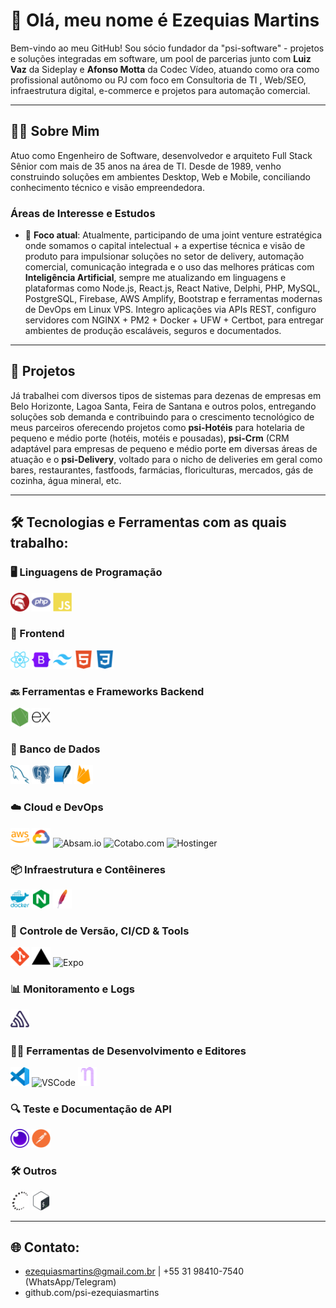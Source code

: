 # 👋 Olá, meu nome é Ezequias Martins

Bem-vindo ao meu GitHub! Sou sócio fundador da "psi-software" - projetos e soluções integradas em software, um pool de parcerias junto com **Luiz Vaz** da Sideplay e **Afonso Motta** da Codec Vídeo, atuando como ora como profissional autônomo ou PJ com foco em Consultoria de TI , Web/SEO, infraestrutura digital, e-commerce e projetos para automação comercial. 

---

## 👨‍💻 Sobre Mim

Atuo como Engenheiro de Software, desenvolvedor e arquiteto Full Stack Sênior com mais de 35 anos na área de TI. Desde de 1989, venho construindo soluções em ambientes Desktop, Web e Mobile, conciliando conhecimento técnico e visão empreendedora.

### Áreas de Interesse e Estudos

- 🤖 **Foco atual**: Atualmente, participando de uma joint venture estratégica onde somamos o capital intelectual + a expertise técnica e visão de produto para impulsionar soluções no setor de delivery, automação comercial, comunicação integrada e o uso das melhores práticas com **Inteligência Artificial**, sempre me atualizando em linguagens e plataformas como Node.js, React.js, React Native, Delphi, PHP, MySQL, PostgreSQL, Firebase, AWS Amplify,  Bootstrap e ferramentas modernas de DevOps em Linux VPS. Integro aplicações via APIs REST, configuro servidores com NGINX + PM2 + Docker + UFW + Certbot, para entregar ambientes de produção escaláveis, seguros e documentados.

---

## 🚀 Projetos

Já trabalhei com diversos tipos de sistemas para dezenas de empresas em Belo Horizonte, Lagoa Santa, Feira de Santana e outros polos, entregando soluções sob demanda e contribuindo para o crescimento tecnológico de meus parceiros oferecendo projetos como **psi-Hotéis** para hotelaria de pequeno e médio porte (hotéis, motéis e pousadas), **psi-Crm** (CRM adaptável para empresas de pequeno e médio porte em diversas áreas de atuação e o **psi-Delivery**, voltado para o nicho de deliveries em geral como bares, restaurantes, fastfoods, farmácias, floriculturas, mercados, gás de cozinha, água mineral, etc.

---

## 🛠️ Tecnologias e Ferramentas com as quais trabalho:

### 🖥️ Linguagens de Programação
<div>
 <img title="Delphi/Object Pascal" alt="Delphi/Object Pascal" height="30" src="https://raw.githubusercontent.com/devicons/devicon/master/icons/delphi/delphi-plain.svg">
 <img title="PHP" alt="PHP" height="30" src="https://raw.githubusercontent.com/devicons/devicon/master/icons/php/php-plain.svg">
 <img title="JavaScript" alt="JavaScript" height="30" src="https://raw.githubusercontent.com/devicons/devicon/master/icons/javascript/javascript-plain.svg">
</div>

### 🎨 Frontend
<div>
 <img title="React" alt="React" height="30" src="https://raw.githubusercontent.com/devicons/devicon/master/icons/react/react-original.svg">
 <img title="Bootstrap" alt="Bootstrap" height="30" src="https://raw.githubusercontent.com/devicons/devicon/master/icons/bootstrap/bootstrap-original.svg">
 <img title="Tailwind CSS" alt="Tailwind" height="30" src="https://raw.githubusercontent.com/devicons/devicon/master/icons/tailwindcss/tailwindcss-original.svg">
 <img title="HTML5" alt="HTML5" height="30" src="https://raw.githubusercontent.com/devicons/devicon/master/icons/html5/html5-plain.svg">
 <img title="CSS3" alt="CSS3" height="30" src="https://raw.githubusercontent.com/devicons/devicon/master/icons/css3/css3-plain.svg">
</div>

### 🔙 Ferramentas e Frameworks Backend
<div>
 <img title="NodeJS" alt="NodeJS" height="30" src="https://raw.githubusercontent.com/devicons/devicon/master/icons/nodejs/nodejs-plain.svg">
 <img title="Express" alt="Express" height="30" src="https://raw.githubusercontent.com/devicons/devicon/master/icons/express/express-original.svg">
</div>

### 💾 Banco de Dados
<div>
 <img title="MySQL" alt="MySQL" height="30" src="https://raw.githubusercontent.com/devicons/devicon/master/icons/mysql/mysql-original.svg">
 <img title="PostgreSQL" alt="PostgreSQL" height="30" src="https://raw.githubusercontent.com/devicons/devicon/master/icons/postgresql/postgresql-plain.svg">
 <img title="SQLite" alt="SQLite" height="30" src="https://raw.githubusercontent.com/devicons/devicon/master/icons/sqlite/sqlite-original.svg">
 <img title="Firebase" alt="Google Firebase" height="30" src="https://raw.githubusercontent.com/devicons/devicon/master/icons/firebase/firebase-plain.svg">
</div>

### ☁️ Cloud e DevOps
<div>
 <img title="AWS" alt="AWS" height="30" src="https://raw.githubusercontent.com/devicons/devicon/master/icons/amazonwebservices/amazonwebservices-plain-wordmark.svg">
 <img title="GCP" alt="Google Cloud" height="30" src="https://raw.githubusercontent.com/devicons/devicon/master/icons/googlecloud/googlecloud-original.svg">
 <img title="Absam.io" alt="Absam.io" height="30" src="https://absam.io/img/logo1.png">
 <img title="Contabo.com" alt="Cotabo.com" height="30" src="https://getdeploying.com/static/img/logos/contabo.e4fd0a52a454.png">
 <img title="Hostinger" alt="Hostinger" height="30" src="https://w7.pngwing.com/pngs/292/493/png-transparent-hostinger-hd-logo-thumbnail.png">
</div>

### 📦 Infraestrutura e Contêineres
<div>
 <img title="Docker" alt="Docker" height="30" src="https://raw.githubusercontent.com/devicons/devicon/master/icons/docker/docker-plain-wordmark.svg">
 <img title="NGINX" alt="NGINX" height="30" src="https://raw.githubusercontent.com/devicons/devicon/master/icons/nginx/nginx-original.svg">
 <img title="Apache" alt="Apache" height="30" src="https://raw.githubusercontent.com/devicons/devicon/master/icons/apache/apache-original.svg">
</div>

### 🔄 Controle de Versão, CI/CD & Tools
<div>
 <img title="Git" alt="Git" height="30" src="https://raw.githubusercontent.com/devicons/devicon/master/icons/git/git-original.svg">
 <img title="Vercel" alt="Vercel" height="30" src="https://raw.githubusercontent.com/devicons/devicon/refs/heads/master/icons/vercel/vercel-original.svg">
 <img title="Expo" alt="Expo" height="30" src="https://seekicon.com/free-icon-download/expo_1.png">
</div>

### 📊 Monitoramento e Logs
<div>
 <img title="Sentry" alt="Sentry" height="30" src="https://raw.githubusercontent.com/devicons/devicon/master/icons/sentry/sentry-original.svg">
</div>

### 🧑‍💻 Ferramentas de Desenvolvimento e Editores
<div>
 <img title="VSCode" alt="VSCode" height="30" src="https://raw.githubusercontent.com/devicons/devicon/master/icons/vscode/vscode-original.svg">
 <img title="Notepad++" alt="VSCode" height="30" src="https://anthoncode.com/wp-content/uploads/2020/04/logo-notepad.png?is-pending-load=1">
 <img title="Nano" alt="Nano" height="30" src="https://raw.githubusercontent.com/devicons/devicon/master/icons/nano/nano-plain.svg">
</div>

### 🔍 Teste e Documentação de API
<div>
 <img title="Insomnia" alt="Insomnia" height="30" src="https://raw.githubusercontent.com/devicons/devicon/master/icons/insomnia/insomnia-original.svg">
 <img title="Postman" alt="Postman" height="30" src="https://raw.githubusercontent.com/devicons/devicon/master/icons/postman/postman-plain.svg">
</div>

### 🛠️ Outros
<div>
 <img title="SSH" alt="SSH" height="30" src="https://raw.githubusercontent.com/devicons/devicon/master/icons/ssh/ssh-original.svg">
 <img title="Shell Script" alt="Shell Script" height="30" src="https://raw.githubusercontent.com/devicons/devicon/master/icons/bash/bash-original.svg">
</div>

---

## 🌐 Contato:

- ezequiasmartins@gmail.com.br | +55 31 98410-7540 (WhatsApp/Telegram)  
- github.com/psi-ezequiasmartins 
